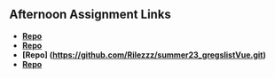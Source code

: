 ## Afternoon Assignment Links

* **[Repo](https://github.com/Rilezzz/vue-playground.git)**
* **[Repo](https://github.com/Rilezzz/Gift-reVue.client.git)**
* **[Repo] (https://github.com/Rilezzz/summer23_gregslistVue.git)**
* **[Repo](https://github.com/HiNubby/bcw-2023summer-bloggr
)**
